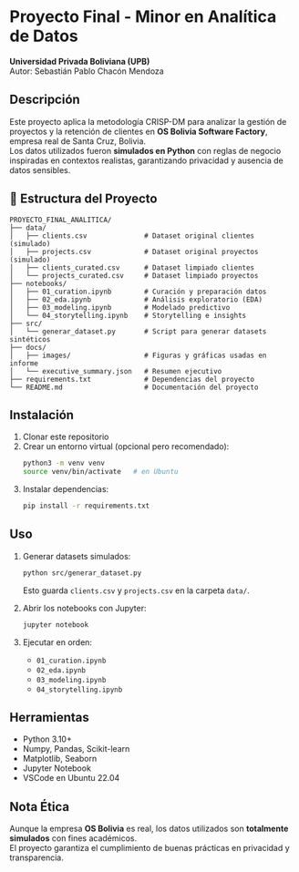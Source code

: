 # Proyecto Final - Minor en Analítica de Datos
**Universidad Privada Boliviana (UPB)**  
Autor: Sebastián Pablo Chacón Mendoza  

## Descripción
Este proyecto aplica la metodología CRISP-DM para analizar la gestión de proyectos y la retención de clientes en **OS Bolivia Software Factory**, empresa real de Santa Cruz, Bolivia.  
Los datos utilizados fueron **simulados en Python** con reglas de negocio inspiradas en contextos realistas, garantizando privacidad y ausencia de datos sensibles.  

## 📂 Estructura del Proyecto
```
PROYECTO_FINAL_ANALITICA/
├── data/
│   ├── clients.csv              # Dataset original clientes (simulado)
│   ├── projects.csv             # Dataset original proyectos (simulado)
│   ├── clients_curated.csv      # Dataset limpiado clientes
│   └── projects_curated.csv     # Dataset limpiado proyectos
├── notebooks/
│   ├── 01_curation.ipynb        # Curación y preparación datos
│   ├── 02_eda.ipynb             # Análisis exploratorio (EDA)
│   ├── 03_modeling.ipynb        # Modelado predictivo
│   └── 04_storytelling.ipynb    # Storytelling e insights
├── src/
│   └── generar_dataset.py       # Script para generar datasets sintéticos
├── docs/
│   ├── images/                  # Figuras y gráficas usadas en informe
│   └── executive_summary.json   # Resumen ejecutivo
├── requirements.txt             # Dependencias del proyecto
└── README.md                    # Documentación del proyecto
```

## Instalación
1. Clonar este repositorio
2. Crear un entorno virtual (opcional pero recomendado):
   ```bash
   python3 -m venv venv
   source venv/bin/activate   # en Ubuntu
   ```
3. Instalar dependencias:
   ```bash
   pip install -r requirements.txt
   ```

## Uso
1. Generar datasets simulados:
   ```bash
   python src/generar_dataset.py
   ```
   Esto guarda `clients.csv` y `projects.csv` en la carpeta `data/`.

2. Abrir los notebooks con Jupyter:
   ```bash
   jupyter notebook
   ```

3. Ejecutar en orden:
   - `01_curation.ipynb`
   - `02_eda.ipynb`
   - `03_modeling.ipynb`
   - `04_storytelling.ipynb`

## Herramientas
- Python 3.10+
- Numpy, Pandas, Scikit-learn
- Matplotlib, Seaborn
- Jupyter Notebook
- VSCode en Ubuntu 22.04

## Nota Ética
Aunque la empresa **OS Bolivia** es real, los datos utilizados son **totalmente simulados** con fines académicos.  
El proyecto garantiza el cumplimiento de buenas prácticas en privacidad y transparencia.
